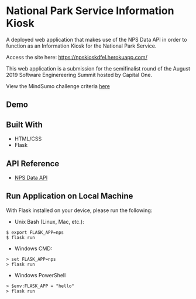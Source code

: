 # National Park Service Information Kiosk  
A deployed web application that makes use of the NPS Data API in order to function as an Information Kiosk for the National Park Service.

Access the site here: https://npskioskdfel.herokuapp.com/

This web application is a submission for the semifinalist round of the August 2019 Software Enginereering Summit hosted by Capital One.

View the MindSumo challenge criteria [here](https://www.mindsumo.com/contests/national-park-api?utm_campaign=solution_received_notification&utm_source=mindsumo&utm_medium=email)
## Demo

## Built With  
- HTML/CSS
- Flask

## API Reference
- [NPS Data API](https://www.nps.gov/subjects/developer/index.htm)

## Run Application on Local Machine
With Flask installed on your device, please run the following:

- Unix Bash (Linux, Mac, etc.):
```
$ export FLASK_APP=nps
$ flask run
```
- Windows CMD:
```
> set FLASK_APP=nps
> flask run
```
- Windows PowerShell
```
> $env:FLASK_APP = "hello"
> flask run
```
